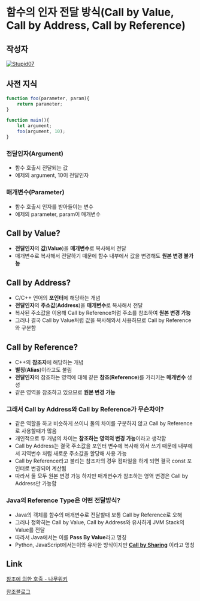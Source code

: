 # **함수의 인자 전달 방식(Call by Value, Call by Address, Call by Reference)**

## 작성자
[![Stupid07](https://avatars1.githubusercontent.com/u/35564566?s=100&v=4)](https://github.com/Stupid07)

## 사전 지식

```javascript
function foo(parameter, param){
    return parameter;
}

function main(){
    let argument;
    foo(argument, 10);
}
```
### 전달인자(Argument)
- 함수 호출시 전달되는 값
- 예제의 argument, 10이 전달인자
### 매개변수(Parameter)
- 함수 호출시 인자를 받아들이는 변수
- 예제의 parameter, param이 매개변수




## Call by Value?

- **전달인자**의 **값**(**Value**)을 **매개변수**로 복사해서 전달
- 매개변수로 복사해서 전달하기 때문에 함수 내부에서 값을 변경해도 **원본 변경 불가능**

## Call by Address?

- C/C++ 언어의 **포인터**에 해당하는 개념
- **전달인자**의 **주소값**(**Address**)을 **매개변수**로 복사해서 전달
- 복사된 주소값을 이용해 Call by Reference처럼 주소를 참조하여 **원본 변경 가능**
- 그러나 결국 Call by Value처럼 값을 복사해와서 사용하므로 Call by Reference와 구분함

## Call by Reference?

- C++의 **참조자**에 해당하는 개념
- **별칭**(**Alias**)이라고도 불림
- **전달인자**의 참조하는 영역에 대해 같은 **참조**(**Reference**)를 가리키는 **매개변수** 생성
- 같은 영역을 참조하고 있으므로 **원본 변경 가능**



### 그래서 Call by Address와 Call by Reference가 무슨차이?

- 같은 역할을 하고 비슷하게 쓰이니 둘의 차이를 구분하지 않고 Call by Reference로 사용할때가 많음
- 개인적으로 두 개념의 차이는 **참조하는 영역의 변경 가능**이라고 생각함
- Call by Address는 결국 주소값을 포인터 변수에 복사해 와서 쓰기 때문에 내부에서 지역변수 처럼 새로운 주소값을 할당해 사용 가능
- Call by Reference라고 불리는 참조자의 경우 컴파일을 하게 되면 결국 const 포인터로 변경되어 계산됨
- 따라서 둘 모두 원본 변경 가능 하지만 매개변수가 참조하는 영역 변경은 Call by Address만 가능함



### Java의 Reference Type은 어떤 전달방식?

- Java의 객체를 함수의 매개변수로 전달할때 보통 Call by Reference로 오해
- 그러나 정확히는 Call by Value, Call by Address와 유사하게 JVM Stack의 Value를 전달
- 따라서 Java에서는 이를 **Pass By Value**라고 명칭
- Python, JavaScript에서는이와 유사한 방식이지만 **[Call by Sharing](https://github.com/jobhope/TechnicalNote/blob/master/programming_language/call-by-sharing.md)** 이라고 명칭

## Link
[참조에 의한 호출 - 나무위키](https://namu.wiki/w/%EC%B0%B8%EC%A1%B0%EC%97%90%20%EC%9D%98%ED%95%9C%20%ED%98%B8%EC%B6%9C)

[참조블로그](http://blog.naver.com/PostView.nhn?blogId=lee9742&logNo=80157306799&fbclid=IwAR3AoAm7vaOBsHM-_J9V1CUmYVINPkuw2dVwiaa3LQB0sgk1FOF-hcQp3d4)
